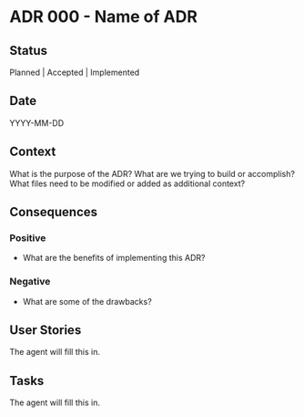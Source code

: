 # ADR 000 - Name of ADR

## Status

Planned | Accepted | Implemented

## Date

YYYY-MM-DD

## Context

What is the purpose of the ADR? What are we trying to build or accomplish? What files need to be modified or added as additional context?

## Consequences

### Positive

- What are the benefits of implementing this ADR?

### Negative

- What are some of the drawbacks?

## User Stories

The agent will fill this in.

## Tasks

The agent will fill this in.
